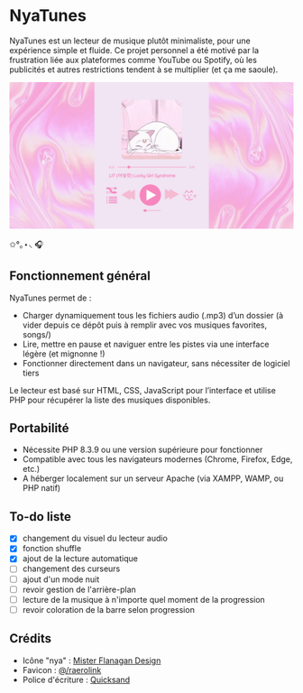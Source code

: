 # NyaTunes
NyaTunes est un lecteur de musique plutôt minimaliste, pour une expérience simple et fluide. Ce projet personnel a été motivé par la frustration liée aux plateformes comme YouTube ou Spotify, où les publicités et autres restrictions tendent à se multiplier (et ça me saoule). 

![ Aperçu de la plateforme](/images/preview.png "Aperçu de la plateforme") 

✩°｡⋆⸜ 🎧


## Fonctionnement général
NyaTunes permet de :

- Charger dynamiquement tous les fichiers audio (.mp3) d’un dossier (à vider depuis ce dépôt puis à remplir avec vos musiques favorites, songs/)
- Lire, mettre en pause et naviguer entre les pistes via une interface légère (et mignonne !)
- Fonctionner directement dans un navigateur, sans nécessiter de logiciel tiers
  
Le lecteur est basé sur HTML, CSS, JavaScript pour l’interface et utilise PHP pour récupérer la liste des musiques disponibles.


## Portabilité

- Nécessite PHP 8.3.9 ou une version supérieure pour fonctionner
- Compatible avec tous les navigateurs modernes (Chrome, Firefox, Edge, etc.)
- A héberger localement sur un serveur Apache (via XAMPP, WAMP, ou PHP natif)


## To-do liste

- [x] changement du visuel du lecteur audio
- [x] fonction shuffle
- [x] ajout de la lecture automatique
- [ ] changement des curseurs
- [ ] ajout d'un mode nuit
- [ ] revoir gestion de l'arrière-plan
- [ ] lecture de la musique à n'importe quel moment de la progression
- [ ] revoir coloration de la barre selon progression

## Crédits

- Icône "nya" : [Mister Flanagan Design](https://www.canva.com/p/id/BAD-e6yk2HA/)
- Favicon : [@/raerolink](https://www.instagram.com/raerolink/)
- Police d'écriture : [Quicksand](https://fonts.google.com/specimen/Quicksand)
